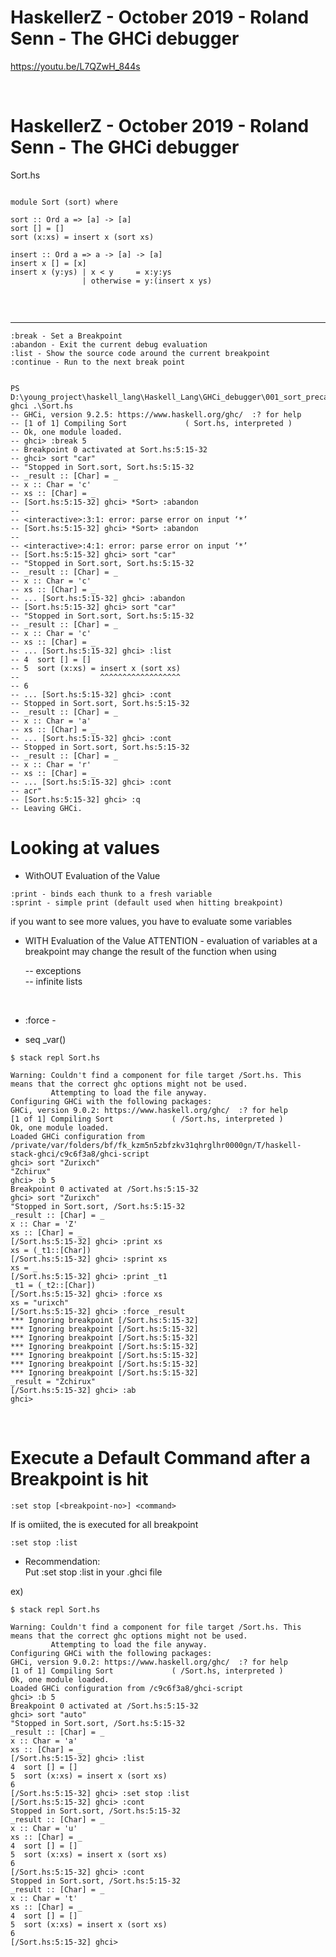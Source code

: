 # HaskellerZ - October 2019 - Roland Senn - The GHCi debugger

https://youtu.be/L7QZwH_844s

<br>

# HaskellerZ - October 2019 - Roland Senn - The GHCi debugger

Sort.hs

```

module Sort (sort) where

sort :: Ord a => [a] -> [a]
sort [] = []
sort (x:xs) = insert x (sort xs)

insert :: Ord a => a -> [a] -> [a]
insert x [] = [x]
insert x (y:ys) | x < y     = x:y:ys
                | otherwise = y:(insert x ys)


```

<br>

<hr>

```
:break - Set a Breakpoint
:abandon - Exit the current debug evaluation
:list - Show the source code around the current breakpoint
:continue - Run to the next break point


PS D:\young_project\haskell_lang\Haskell_Lang\GHCi_debugger\001_sort_precalculated> ghci .\Sort.hs
-- GHCi, version 9.2.5: https://www.haskell.org/ghc/  :? for help
-- [1 of 1] Compiling Sort             ( Sort.hs, interpreted )
-- Ok, one module loaded.
-- ghci> :break 5
-- Breakpoint 0 activated at Sort.hs:5:15-32
-- ghci> sort "car"
-- "Stopped in Sort.sort, Sort.hs:5:15-32
-- _result :: [Char] = _
-- x :: Char = 'c'
-- xs :: [Char] = _
-- [Sort.hs:5:15-32] ghci> *Sort> :abandon
--
-- <interactive>:3:1: error: parse error on input ‘*’
-- [Sort.hs:5:15-32] ghci> *Sort> :abandon
--
-- <interactive>:4:1: error: parse error on input ‘*’
-- [Sort.hs:5:15-32] ghci> sort "car"
-- "Stopped in Sort.sort, Sort.hs:5:15-32
-- _result :: [Char] = _
-- x :: Char = 'c'
-- xs :: [Char] = _
-- ... [Sort.hs:5:15-32] ghci> :abandon
-- [Sort.hs:5:15-32] ghci> sort "car"
-- "Stopped in Sort.sort, Sort.hs:5:15-32
-- _result :: [Char] = _
-- x :: Char = 'c'
-- xs :: [Char] = _
-- ... [Sort.hs:5:15-32] ghci> :list
-- 4  sort [] = []
-- 5  sort (x:xs) = insert x (sort xs)
--                  ^^^^^^^^^^^^^^^^^^
-- 6
-- ... [Sort.hs:5:15-32] ghci> :cont
-- Stopped in Sort.sort, Sort.hs:5:15-32
-- _result :: [Char] = _
-- x :: Char = 'a'
-- xs :: [Char] = _
-- ... [Sort.hs:5:15-32] ghci> :cont
-- Stopped in Sort.sort, Sort.hs:5:15-32
-- _result :: [Char] = _
-- x :: Char = 'r'
-- xs :: [Char] = _
-- ... [Sort.hs:5:15-32] ghci> :cont
-- acr"
-- [Sort.hs:5:15-32] ghci> :q
-- Leaving GHCi.
```

# Looking at values

- WithOUT Evaluation of the Value

```
:print - binds each thunk to a fresh variable
:sprint - simple print (default used when hitting breakpoint)
```

if you want to see more values, you have to evaluate some variables

- WITH Evaluation of the Value
  ATTENTION - evaluation of variables at a breakpoint may change the result of the function when using

  -- exceptions<br>
  -- infinite lists

  <br>

- :force -
- seq \_var()

```
$ stack repl Sort.hs

Warning: Couldn't find a component for file target /Sort.hs. This means that the correct ghc options might not be used.
         Attempting to load the file anyway.
Configuring GHCi with the following packages:
GHCi, version 9.0.2: https://www.haskell.org/ghc/  :? for help
[1 of 1] Compiling Sort             ( /Sort.hs, interpreted )
Ok, one module loaded.
Loaded GHCi configuration from /private/var/folders/bf/fk_kzm5n5zbfzkv31qhrglhr0000gn/T/haskell-stack-ghci/c9c6f3a8/ghci-script
ghci> sort "Zurixch"
"Zchirux"
ghci> :b 5
Breakpoint 0 activated at /Sort.hs:5:15-32
ghci> sort "Zurixch"
"Stopped in Sort.sort, /Sort.hs:5:15-32
_result :: [Char] = _
x :: Char = 'Z'
xs :: [Char] = _
[/Sort.hs:5:15-32] ghci> :print xs
xs = (_t1::[Char])
[/Sort.hs:5:15-32] ghci> :sprint xs
xs = _
[/Sort.hs:5:15-32] ghci> :print _t1
_t1 = (_t2::[Char])
[/Sort.hs:5:15-32] ghci> :force xs
xs = "urixch"
[/Sort.hs:5:15-32] ghci> :force _result
*** Ignoring breakpoint [/Sort.hs:5:15-32]
*** Ignoring breakpoint [/Sort.hs:5:15-32]
*** Ignoring breakpoint [/Sort.hs:5:15-32]
*** Ignoring breakpoint [/Sort.hs:5:15-32]
*** Ignoring breakpoint [/Sort.hs:5:15-32]
*** Ignoring breakpoint [/Sort.hs:5:15-32]
*** Ignoring breakpoint [/Sort.hs:5:15-32]
_result = "Zchirux"
[/Sort.hs:5:15-32] ghci> :ab
ghci>

```

<br>

# Execute a Default Command after a Breakpoint is hit

```
:set stop [<breakpoint-no>] <command>
```

If <breakpoint-no> is omiited, the <command> is executed for all breakpoint

```
:set stop :list
```

- Recommendation: <br>
  Put :set stop :list in your .ghci file

ex)

```
$ stack repl Sort.hs

Warning: Couldn't find a component for file target /Sort.hs. This means that the correct ghc options might not be used.
         Attempting to load the file anyway.
Configuring GHCi with the following packages:
GHCi, version 9.0.2: https://www.haskell.org/ghc/  :? for help
[1 of 1] Compiling Sort             ( /Sort.hs, interpreted )
Ok, one module loaded.
Loaded GHCi configuration from /c9c6f3a8/ghci-script
ghci> :b 5
Breakpoint 0 activated at /Sort.hs:5:15-32
ghci> sort "auto"
"Stopped in Sort.sort, /Sort.hs:5:15-32
_result :: [Char] = _
x :: Char = 'a'
xs :: [Char] = _
[/Sort.hs:5:15-32] ghci> :list
4  sort [] = []
5  sort (x:xs) = insert x (sort xs)
6
[/Sort.hs:5:15-32] ghci> :set stop :list
[/Sort.hs:5:15-32] ghci> :cont
Stopped in Sort.sort, /Sort.hs:5:15-32
_result :: [Char] = _
x :: Char = 'u'
xs :: [Char] = _
4  sort [] = []
5  sort (x:xs) = insert x (sort xs)
6
[/Sort.hs:5:15-32] ghci> :cont
Stopped in Sort.sort, /Sort.hs:5:15-32
_result :: [Char] = _
x :: Char = 't'
xs :: [Char] = _
4  sort [] = []
5  sort (x:xs) = insert x (sort xs)
6
[/Sort.hs:5:15-32] ghci>
```

<br>
